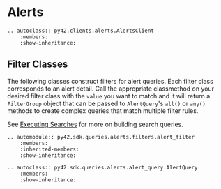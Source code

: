 # Alerts

```{eval-rst}
.. autoclass:: py42.clients.alerts.AlertsClient
    :members:
    :show-inheritance:
```

## Filter Classes

The following classes construct filters for alert queries. Each filter class corresponds to an alert detail.
Call the appropriate classmethod on your desired filter class with the `value` you want to match and it will return a
`FilterGroup` object that can be passed to `AlertQuery`'s `all()` or `any()` methods to create complex queries
that match multiple filter rules.

See [Executing Searches](../userguides/searches.md) for more on building search queries.

```{eval-rst}
.. automodule:: py42.sdk.queries.alerts.filters.alert_filter
    :members:
    :inherited-members:
    :show-inheritance:
```

```{eval-rst}
.. autoclass:: py42.sdk.queries.alerts.alert_query.AlertQuery
    :members:
    :show-inheritance:
```
